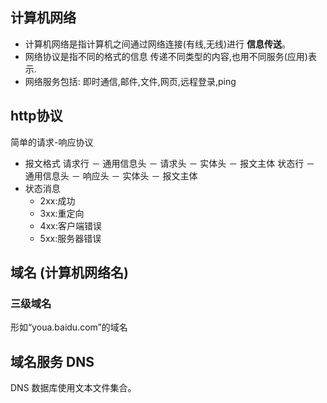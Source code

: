## 计算机网络

- 计算机网络是指计算机之间通过网络连接(有线,无线)进行 **信息传送**。
- 网络协议是指不同的格式的信息 传递不同类型的内容,也用不同服务(应用)表示.
- 网络服务包括: 即时通信,邮件,文件,网页,远程登录,ping

## http协议

简单的请求-响应协议

- 报文格式 
  请求行 － 通用信息头 － 请求头 － 实体头 － 报文主体
  状态行 － 通用信息头 － 响应头 － 实体头 － 报文主体
- 状态消息
    - 2xx:成功
    - 3xx:重定向
    - 4xx:客户端错误
    - 5xx:服务器错误


## 域名 (计算机网络名)

### 三级域名

形如“youa.baidu.com”的域名

## 域名服务 DNS

DNS 数据库使用文本文件集合。
